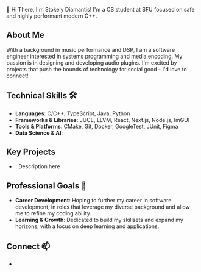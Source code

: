 👋 Hi There, I'm Stokely Diamantis!  I'm a CS student at SFU focused on safe and highly performant modern C++.

<!--
**stokelyd/stokelyd** is a ✨ _special_ ✨ repository because its `README.md` (this file) appears on your GitHub profile.

Here are some ideas to get you started:

- 🔭 I’m currently working on ...
- 🌱 I’m currently learning ...
- 👯 I’m looking to collaborate on ...
- 🤔 I’m looking for help with ...
- 💬 Ask me about ...
- 📫 How to reach me: ...
- 😄 Pronouns: ...
- ⚡ Fun fact: ...
-->

## About Me
With a background in music performance and DSP, I am a software engineer interested in systems programming and media encoding.  My passion is in designing and developing audio plugins.  I'm excited by projects that push the bounds of technology for social good - I'd love to connect!

## Technical Skills 🛠️
- **Languages**: C/C++, TypeScript, Java, Python
- **Frameworks & Libraries**: JUCE, LLVM, React, Next.js, Node.js, ImGUI
- **Tools & Platforms**: CMake, Git, Docker, GoogleTest, JUnit, Figma
- **Data Science & AI**:
  
## Key Projects
- <links here>: Description here

## Professional Goals 🌱
- **Career Development**: Hoping to further my career in software development, in roles that leverage my diverse background and allow me to refine my coding ability.
- **Learning & Growth**: Dedicated to build my skillsets and expand my horizons, with a focus on deep learning and applications.

## Connect 📫
- <linkedin link here>
